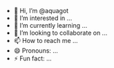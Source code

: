 - 👋 Hi, I’m @aquagot
- 👀 I’m interested in ...
- 🌱 I’m currently learning ...
- 💞️ I’m looking to collaborate on ...
- 📫 How to reach me ...
- 😄 Pronouns: ...
- ⚡ Fun fact: ...

<!---
aquagot/aquagot is a ✨ special ✨ repository because its `README.md` (this file) appears on your GitHub profile.
You can click the Preview link to take a look at your changes.
--->
